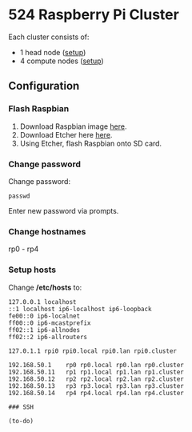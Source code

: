 # 524 Raspberry Pi Cluster

Each cluster consists of:

- 1 head node ([setup](head.md))
- 4 compute nodes ([setup](compute.md)) 

## Configuration

### Flash Raspbian

1. Download Raspbian image [here](https://www.raspberrypi.org/downloads/).
2. Download Etcher here [here](https://etcher.io/).
3. Using Etcher, flash Raspbian onto SD card.

### Change password

Change password:

    passwd
    
Enter new password via prompts.

### Change hostnames

rp0 - rp4

### Setup hosts

Change **/etc/hosts** to:
```
127.0.0.1 localhost
::1 localhost ip6-localhost ip6-loopback
fe00::0 ip6-localnet
ff00::0 ip6-mcastprefix
ff02::1 ip6-allnodes
ff02::2 ip6-allrouters

127.0.1.1 rpi0 rpi0.local rpi0.lan rpi0.cluster

192.168.50.1    rp0 rp0.local rp0.lan rp0.cluster
192.168.50.11   rp1 rp1.local rp1.lan rp1.cluster
192.168.50.12   rp2 rp2.local rp2.lan rp2.cluster
192.168.50.13   rp3 rp3.local rp3.lan rp3.cluster
192.168.50.14   rp4 rp4.local rp4.lan rp4.cluster

### SSH

(to-do)

    
